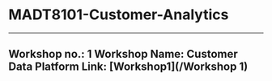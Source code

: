 # MADT8101-Customer-Analytics
---
Workshop no.: 1
Workshop Name: Customer Data Platform
Link: [Workshop1](/Workshop 1)
---
